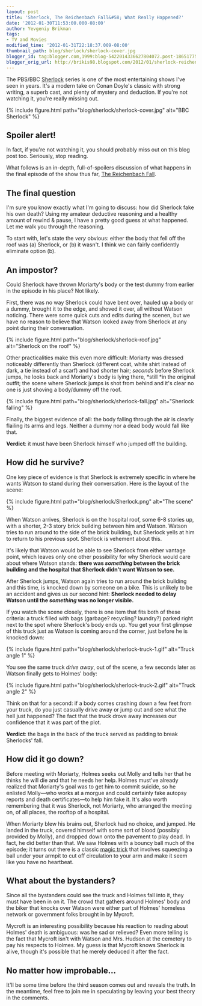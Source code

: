 ```yaml
---
layout: post
title: 'Sherlock, The Reichenbach Fall&#58; What Really Happened?'
date: '2012-01-30T11:53:00.000-08:00'
author: Yevgeniy Brikman
tags:
- TV and Movies
modified_time: '2012-01-31T22:18:37.009-08:00'
thumbnail_path: blog/sherlock/sherlock-cover.jpg
blogger_id: tag:blogger.com,1999:blog-5422014336627804072.post-1865177591065071906
blogger_orig_url: http://brikis98.blogspot.com/2012/01/sherlock-reichenbach-fall-what-really.html
---
```


The PBS/BBC [Sherlock](http://www.pbs.org/wgbh/masterpiece/sherlock/) series 
is one of the most entertaining shows I've seen in years. It's a modern take 
on Conan Doyle's classic with strong writing, a superb cast, and plenty of 
mystery and deduction. If you're not watching it, you're really missing out. 

{% include figure.html path="blog/sherlock/sherlock-cover.jpg" alt="BBC Sherlock" %}

## Spoiler alert!

In fact, if you're not watching it, you should probably miss out on this blog 
post too. Seriously, stop reading. 

What follows is an in-depth, full-of-spoilers discussion of what happens in 
the final episode of the show thus far, [The Reichenbach 
Fall](http://en.wikipedia.org/wiki/The_Reichenbach_Fall). 

## The final question

I'm sure you know exactly what I'm going to discuss: how did Sherlock fake his 
own death? Using my amateur deductive reasoning and a healthy amount of rewind 
&amp; pause, I have a pretty good guess at what happened. Let me walk you through 
the reasoning. 

To start with, let's state the *very* obvious: either the body that fell off 
the roof was (a) Sherlock, or (b) it wasn't. I think we can fairly confidently 
eliminate option (b). 

## An impostor?

Could Sherlock have thrown Moriarty's body or the test dummy from earlier in 
the episode in his place? Not likely. 

First, there was no way Sherlock could have bent over, hauled up a body or a 
dummy, brought it to the edge, and shoved it over, all without Watson 
noticing. There were some quick cuts and edits during the scenen, but we have 
no reason to believe that Watson looked away from Sherlock at any point during 
their conversation. 

{% include figure.html path="blog/sherlock/sherlock-roof.jpg" alt="Sherlock on the roof" %}

Other practicalities make this even more difficult: Moriarty was dressed 
noticeably differently than Sherlock (different coat, white shirt instead of 
dark, a tie instead of a scarf) and had shorter hair; *seconds* before 
Sherlock jumps, he looks back and Moriarty's body is lying there, *still *in 
the original outfit; the scene where Sherlock jumps is shot from behind and 
it's clear no one is just shoving a body/dummy off the roof. 

{% include figure.html path="blog/sherlock/sherlock-fall.jpg" alt="Sherlock falling" %}

Finally, the biggest evidence of all: the body falling through the air is 
clearly flailing its arms and legs. Neither a dummy nor a dead body would fall 
like that. 

**Verdict**: it must have been Sherlock himself who jumped off the building. 

## How did he survive?

One key piece of evidence is that Sherlock is extremely specific in where he 
wants Watson to stand during their conversation. Here is the layout of the 
scene: 

{% include figure.html path="blog/sherlock/Sherlock.png" alt="The scene" %}

When Watson arrives, Sherlock is on the hospital roof, some 6-8 stories up, 
with a shorter, 2-3 story brick building between him and Watson. Watson tries 
to run around to the side of the brick building, but Sherlock yells at him to 
return to his previous spot. Sherlock is vehement about this. 

It's likely that Watson would be able to see Sherlock from either vantage 
point, which leaves only one other possibility for why Sherlock would care 
about where Watson stands: **there was *something* between the brick building and the 
hospital that Sherlock didn't want Watson to see.**

After Sherlock jumps, Watson again tries to run around the brick building and 
this time, is knocked down by someone on a bike. This is unlikely to be an 
accident and gives us our second hint: **Sherlock needed to delay Watson until 
the *something* was no longer visible.**

If you watch the scene closely, there is one item 
that fits both of these criteria: a truck filled with bags (garbage? 
recycling? laundry?) parked right next to the spot where Sherlock's body ends 
up. You get your first glimpse of this truck just as Watson is coming around 
the corner, just before he is knocked down: 

{% include figure.html path="blog/sherlock/sherlock-truck-1.gif" alt="Truck angle 1" %}

You see the same truck *drive away*, out of the scene, a few seconds later as 
Watson finally gets to Holmes' body: 

{% include figure.html path="blog/sherlock/sherlock-truck-2.gif" alt="Truck angle 2" %}

Think on that for a second: if a body comes crashing down a few feet from your 
truck, do you just casually drive away or jump out and see what the hell just 
happened? The fact that the truck drove away increases our confidence that it 
was part of the plot. 

**Verdict**: the bags in the back of the truck served as padding to break 
Sherlocks' fall. 

## How did it go down?

Before meeting with Moriarty, Holmes seeks out Molly and tells her that he 
thinks he will die and that he needs her help. Holmes must've already realized 
that Moriarty's goal was to get him to commit suicide, so he enlisted 
Molly&mdash;who works at a morgue and could certainly fake autopsy reports and 
death certificates&mdash;to help him fake it. It's also worth remembering that 
it was Sherlock, not Moriarty, who arranged the meeting on, of all places, the 
rooftop of a hospital. 

When Moriarty blew his brains out, Sherlock had no choice, and jumped. He 
landed in the truck, covered himself with some sort of blood (possibly 
provided by Molly), and dropped down onto the pavement to play dead. In fact, 
he did better than that. We saw Holmes with a bouncy ball much of the episode; 
it turns out there is a classic [magic 
trick](http://www.freemagictricks4u.com/heart-stop.html) that involves 
squeezing a ball under your armpit to cut off circulation to your arm and make 
it seem like you have no heartbeat. 

## What about the bystanders?

Since all the bystanders could see the truck and Holmes fall into it, they 
must have been in on it. The crowd that gathers around Holmes' body and the 
biker that knocks over Watson were either part of Holmes' homeless network or 
government folks brought in by Mycroft. 

Mycroft is an interesting possibility because his reaction to reading about 
Holmes' death is ambiguous: was he sad or relieved? Even more telling is the 
fact that Mycroft isn't with Watson and Mrs. Hudson at the cemetery to pay his 
respects to Holmes. My guess is that Mycroft knows Sherlock is alive, though 
it's possible that he merely deduced it after the fact. 

## No matter how improbable...

It'll be some time before the third season comes out and reveals the truth. In 
the meantime, feel free to join me in speculating by leaving your best theory 
in the comments. 